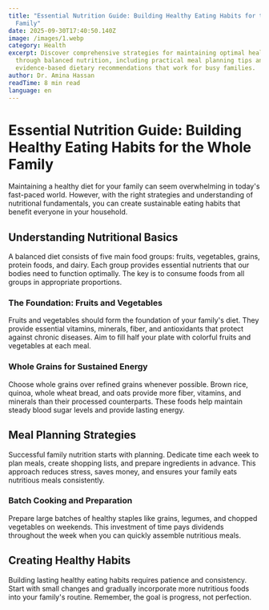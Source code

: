 ```yaml
---
title: "Essential Nutrition Guide: Building Healthy Eating Habits for the Whole
  Family"
date: 2025-09-30T17:40:50.140Z
image: /images/1.webp
category: Health
excerpt: Discover comprehensive strategies for maintaining optimal health
  through balanced nutrition, including practical meal planning tips and
  evidence-based dietary recommendations that work for busy families.
author: Dr. Amina Hassan
readTime: 8 min read
language: en
---
```


# Essential Nutrition Guide: Building Healthy Eating Habits for the Whole Family

Maintaining a healthy diet for your family can seem overwhelming in today's fast-paced world. However, with the right strategies and understanding of nutritional fundamentals, you can create sustainable eating habits that benefit everyone in your household.

## Understanding Nutritional Basics

A balanced diet consists of five main food groups: fruits, vegetables, grains, protein foods, and dairy. Each group provides essential nutrients that our bodies need to function optimally. The key is to consume foods from all groups in appropriate proportions.

### The Foundation: Fruits and Vegetables

Fruits and vegetables should form the foundation of your family's diet. They provide essential vitamins, minerals, fiber, and antioxidants that protect against chronic diseases. Aim to fill half your plate with colorful fruits and vegetables at each meal.

### Whole Grains for Sustained Energy

Choose whole grains over refined grains whenever possible. Brown rice, quinoa, whole wheat bread, and oats provide more fiber, vitamins, and minerals than their processed counterparts. These foods help maintain steady blood sugar levels and provide lasting energy.

## Meal Planning Strategies

Successful family nutrition starts with planning. Dedicate time each week to plan meals, create shopping lists, and prepare ingredients in advance. This approach reduces stress, saves money, and ensures your family eats nutritious meals consistently.

### Batch Cooking and Preparation

Prepare large batches of healthy staples like grains, legumes, and chopped vegetables on weekends. This investment of time pays dividends throughout the week when you can quickly assemble nutritious meals.

## Creating Healthy Habits

Building lasting healthy eating habits requires patience and consistency. Start with small changes and gradually incorporate more nutritious foods into your family's routine. Remember, the goal is progress, not perfection.
